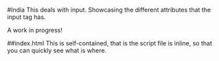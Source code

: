 #India
This deals with input. Showcasing the different attributes that the input tag has.

A work in progress!

##index.html
This is self-contained, that is the script file is inline, so that you can quickly see what is where.
